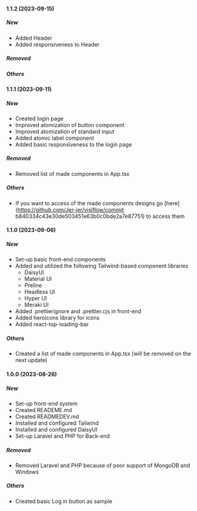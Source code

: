 #### 1.1.2 (2023-09-15)

##### New

- Added Header
- Added responsiveness to Header

##### Removed

##### Others

#### 1.1.1 (2023-09-11)

##### New

- Created login page
- Improved atomization of button component
- Improved atomization of standard input
- Added atomic label component
- Added basic responsiveness to the login page

##### Removed

- Removed list of made components in App.tsx

##### Others

- If you want to access of the made components designs go [here](https://github.com/Jer-jer/visiflow/commit b840334c43e30de503451e63b0c0bde2a7e87751) to access them

#### 1.1.0 (2023-09-06)

##### New

- Set-up basic front-end components
- Added and utilized the following Tailwind-based component libraries
  - DaisyUI
  - Material UI
  - Preline
  - Headless UI
  - Hyper UI
  - Meraki UI
- Added .prettierignore and .prettier.cjs in front-end
- Added heroicons library for icons
- Added react-top-loading-bar

##### Others

- Created a list of made components in App.tsx (will be removed on the next update)

#### 1.0.0 (2023-08-26)

##### New

- Set-up front-end system
- Created READEME.md
- Created READMEDEV.md
- Installed and configured Tailwind
- Installed and configured DaisyUI
- Set-up Laravel and PHP for Back-end

##### Removed

- Removed Laravel and PHP because of poor support of MongoDB and Windows

##### Others

- Created basic Log in button as sample
